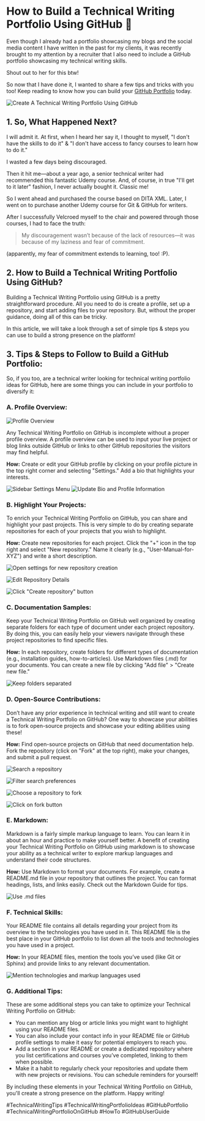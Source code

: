 # How to Build a Technical Writing Portfolio Using GitHub 🚀

Even though I already had a portfolio showcasing my blogs and the social media content I have written in the past for my clients, it was recently brought to my attention by a recruiter that I also need to include a GitHub portfolio showcasing my technical writing skills.  

Shout out to her for this btw!

So now that I have done it, I wanted to share a few tips and tricks with you too! Keep reading to know how you can build your [GitHub Portfolio](https://github.com/Shivanimarathe169/Portfolio) today.

![Create A Technical Writing Portfolio Using GitHub](GitHub-headpic.jpg)

## 1. So, What Happened Next?

I will admit it. At first, when I heard her say it, I thought to myself, "I don't have the skills to do it" & "I don't have access to fancy courses to learn how to do it."

I wasted a few days being discouraged.  

Then it hit me—about a year ago, a senior technical writer had recommended this fantastic Udemy course. And, of course, in true "I'll get to it later" fashion, I never actually bought it. Classic me! 

So I went ahead and purchased the course based on DITA XML. Later, I went on to purchase another Udemy course for Git & GitHub for writers.

After I successfully Velcroed myself to the chair and powered through those courses, I had to face the truth:

> My discouragement wasn’t because of the lack of resources—it was because of my laziness and fear of commitment.

(apparently, my fear of commitment extends to learning, too! :P).

## 2. How to Build a Technical Writing Portfolio Using GitHub?

Building a Technical Writing Portfolio using GitHub is a pretty straightforward procedure. All you need to do is create a profile, set up a repository, and start adding files to your repository. But, without the proper guidance, doing all of this can be tricky.

In this article, we will take a look through a set of simple tips & steps you can use to build a strong presence on the platform!

## 3. Tips & Steps to Follow to Build a GitHub Portfolio:

So, if you too, are a technical writer looking for technical writing portfolio ideas for GitHub, here are some things you can include in your portfolio to diversify it:

### A. Profile Overview:

![Profile Overview](<1. Profile Overview.png>)

Any Technical Writing Portfolio on GitHub is incomplete without a proper profile overview. A profile overview can be used to input your live project or blog links outside GitHub or links to other GitHub repositories the visitors may find helpful.

**How:** Create or edit your GitHub profile by clicking on your profile picture in the top right corner and selecting "Settings." Add a bio that highlights your interests.

![Sidebar Settings Menu](<2. Open Settings.png>)
![Update Bio and Profile Information](<2.1. After settings.jpg>)

### B. Highlight Your Projects:

To enrich your Technical Writing Portfolio on GitHub, you can share and highlight your past projects. This is very simple to do by creating separate repositories for each of your projects that you wish to highlight.

**How:** Create new repositories for each project. Click the "+" icon in the top right and select "New repository." Name it clearly (e.g., "User-Manual-for-XYZ") and write a short description.

![Open settings for new repository creation](<3. New Repo.png>)

![Edit Repository Details](<4. New repo 2.png>)

![Click "Create repository" button](<5. Create Repo.png>)

### C. Documentation Samples:

Keep your Technical Writing Portfolio on GitHub well organized by creating separate folders for each type of document under each project repository. By doing this, you can easily help your viewers navigate through these project repositories to find specific files.

**How:** In each repository, create folders for different types of documentation (e.g., installation guides, how-to-articles). Use Markdown files (.md) for your documents. You can create a new file by clicking "Add file" > "Create new file."

![Keep folders separated](<6. Separate Folders Under Repositories.png>)

### D. Open-Source Contributions:

Don’t have any prior experience in technical writing and still want to create a Technical Writing Portfolio on GitHub? One way to showcase your abilities is to fork open-source projects and showcase your editing abilities using these!

**How:** Find open-source projects on GitHub that need documentation help. Fork the repository (click on "Fork" at the top right), make your changes, and submit a pull request.

![Search a repository](<7. Search open source repositories.png>)

![Filter search preferences](<7.1. Filter your search for open repos.png>)

![Choose a repository to fork](<8. Choose a repository to fork.png>)

![Click on fork button](<10. Create a fork.png>)

### E. Markdown:

Markdown is a fairly simple markup language to learn. You can learn it in about an hour and practice to make yourself better. A benefit of creating your Technical Writing Portfolio on GitHub using markdown is to showcase your ability as a technical writer to explore markup languages and understand their code structures.

**How:** Use Markdown to format your documents. For example, create a README.md file in your repository that outlines the project. You can format headings, lists, and links easily. Check out the Markdown Guide for tips.

![Use .md files](<6. using .md files2.png>)

### F. Technical Skills:

Your README file contains all details regarding your project from its overview to the technologies you have used in it. This README file is the best place in your GitHub portfolio to list down all the tools and technologies you have used in a project.

**How:** In your README files, mention the tools you’ve used (like Git or Sphinx) and provide links to any relevant documentation.

![Mention technologies and markup languages used](<Using .md files-1.png>)

### G. Additional Tips:

These are some additional steps you can take to optimize your Technical Writing Portfolio on GitHub:

- You can mention any blog or article links you might want to highlight using your README files.
- You can also include your contact info in your README file or GitHub profile settings to make it easy for potential employers to reach you.
- Add a section in your README or create a dedicated repository where you list certifications and courses you’ve completed, linking to them when possible.
- Make it a habit to regularly check your repositories and update them with new projects or revisions. You can schedule reminders for yourself!

By including these elements in your Technical Writing Portfolio on GitHub, you'll create a strong presence on the platform. Happy writing!

#TechnicalWritingTips #TechnicalWritingPortfolioIdeas #GitHubPortfolio #TechnicalWritingPortfolioOnGitHub #HowTo #GitHubUserGuide